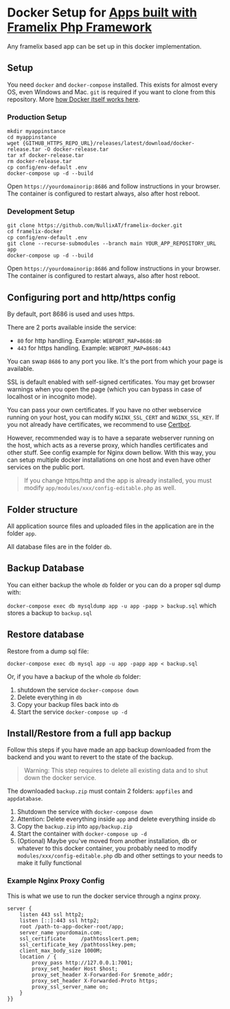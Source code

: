 # Docker Setup for [Apps built with Framelix Php Framework](https://github.com/NullixAT/framelix-core)

Any framelix based app can be set up in this docker implementation.

## Setup

You need `docker` and `docker-compose` installed. This exists for almost every OS, even Windows and Mac. `git` is
required if you want to clone from this repository.
More [how Docker itself works here](https://docs.docker.com/get-docker/).

### Production Setup

```
mkdir myappinstance
cd myappinstance
wget {GITHUB_HTTPS_REPO_URL}/releases/latest/download/docker-release.tar -O docker-release.tar
tar xf docker-release.tar
rm docker-release.tar
cp config/env-default .env
docker-compose up -d --build
```

Open `https://yourdomainorip:8686` and follow instructions in your browser. The container is configured to restart
always, also after host reboot.

### Development Setup

```
git clone https://github.com/NullixAT/framelix-docker.git
cd framelix-docker
cp config/env-default .env
git clone --recurse-submodules --branch main YOUR_APP_REPOSITORY_URL app
docker-compose up -d --build
```

Open `https://yourdomainorip:8686` and follow instructions in your browser. The container is configured to restart
always, also after host reboot.

## Configuring port and http/https config

By default, port 8686 is used and uses https.

There are 2 ports available inside the service:

* `80` for http handling. Example: `WEBPORT_MAP=8686:80`
* `443` for https handling. Example: `WEBPORT_MAP=8686:443`

You can swap `8686` to any port you like. It's the port from which your page is available.

SSL is default enabled with self-signed certificates. You may get browser warnings when you open the page (which you can
bypass in case of localhost or in incognito mode).

You can pass your own certificates. If you have no other webservice running on your host, you can
modify `NGINX_SSL_CERT` and `NGINX_SSL_KEY`. If you not already have certificates, we recommend to
use [Certbot](https://certbot.eff.org/).

However, recommended way is to have a separate webserver running on the host, which acts as a reverse proxy, which
handles certificates and other stuff. See config example for Nginx down bellow. With this way, you can setup multiple
docker installations on one host and even have other services on the public port.

> If you change https/http and the app is already installed, you must modify `app/modules/xxx/config-editable.php` as
> well.

## Folder structure

All application source files and uploaded files in the application are in the folder `app`.

All database files are in the folder `db`.

## Backup Database

You can either backup the whole `db` folder or you can do a proper sql dump with:

`docker-compose exec db mysqldump app -u app -papp > backup.sql` which stores a backup to `backup.sql`

## Restore database

Restore from a dump sql file:

`docker-compose exec db mysql app -u app -papp app < backup.sql`

Or, if you have a backup of the whole `db` folder:

1. shutdown the service `docker-compose down`
2. Delete everything in `db`
3. Copy your backup files back into `db`
4. Start the service `docker-compose up -d`

## Install/Restore from a full app backup

Follow this steps if you have made an app backup downloaded from the backend and you want to revert to the state of the
backup.

> Warning: This step requires to delete all existing data and to shut down the docker service.

The downloaded `backup.zip` must contain 2 folders: `appfiles` and `appdatabase`.

1. Shutdown the service with `docker-compose down`
2. Attention: Delete everything inside `app` and delete everything inside `db`
3. Copy the `backup.zip` into `app/backup.zip`
4. Start the container with `docker-compose up -d`
5. (Optional) Maybe you've moved from another installation, db or whatever to this docker container, you probably need
   to modify `modules/xxx/config-editable.php` db and other settings to your needs to make it fully functional

### Example Nginx Proxy Config

This is what we use to run the docker service through a nginx proxy.

    server {
        listen 443 ssl http2;
        listen [::]:443 ssl http2;
        root /path-to-app-docker-root/app;
        server_name yourdomain.com;
        ssl_certificate     /pathtosslcert.pem;
        ssl_certificate_key /pathtosslkey.pem;    
        client_max_body_size 1000M;
        location / {
            proxy_pass http://127.0.0.1:7001;
            proxy_set_header Host $host;
            proxy_set_header X-Forwarded-For $remote_addr;
            proxy_set_header X-Forwarded-Proto https;
            proxy_ssl_server_name on;
        }
    }}

